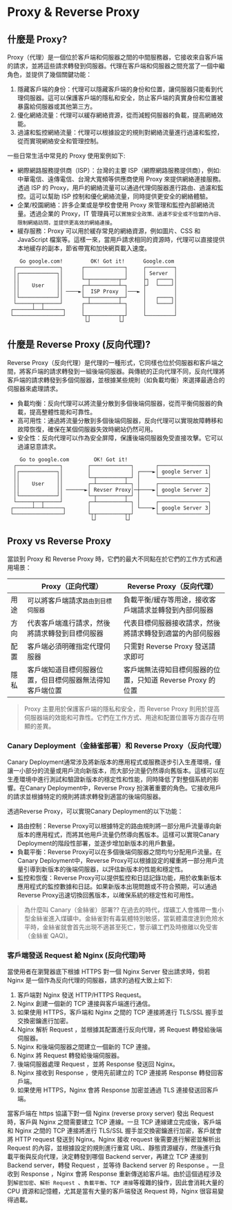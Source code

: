 # Proxy & Reverse Proxy

## **什麼是 Proxy?**

Proxy（代理）是一個位於客戶端和伺服器之間的中間服務器，它接收來自客戶端的請求，並將這些請求轉發到伺服器。代理在客戶端和伺服器之間充當了一個中繼角色，並提供了幾個關鍵功能：
1. 隱藏客戶端的身份：代理可以隱藏客戶端的身份和位置，讓伺服器只能看到代理伺服器。這可以保護客戶端的隱私和安全，防止客戶端的真實身份和位置被暴露給伺服器或其他第三方。
2. 優化網絡流量：代理可以緩存網絡資源，從而減輕伺服器的負載，提高網絡效能。
3. 過濾和監控網絡流量：代理可以根據設定的規則對網絡流量進行過濾和監控，從而實現網絡安全和管理控制。

一些日常生活中常見的 Proxy 使用案例如下:

* 網際網路服務提供商（ISP）：台灣的主要 ISP（網際網路服務提供商），例如:中華電信、遠傳電信、台灣大寬頻等供應商使用 Proxy 來提供網絡連接服務。透過 ISP 的 Proxy，用戶的網絡流量可以通過代理伺服器進行路由、過濾和監控。這可以幫助 ISP 控制和優化網絡流量，同時提供更安全的網絡體驗。
* 企業/校園網絡：許多企業或是學校會使用 Proxy 來管理和監控內部網絡流量。透過企業的 Proxy，IT 管理員可以`實施安全政策、過濾不安全或不恰當的內容、限制網絡訪問，並提供更高效的網絡連接`。
* 緩存服務：Proxy 可以用於緩存常見的網絡資源，例如圖片、CSS 和 JavaScript 檔案等。這樣一來，當用戶請求相同的資源時，代理可以直接提供本地緩存的副本，節省帶寬和加快網頁載入速度。

```console
    Go google.com!         OK! Got it!      Google.com
  ┌──────────────┐      ┌─────────────┐     ┌─────────┐
  │┌────────────┐│      │             │     │ Server  │
  ││            ││      └─┬─────────┬─┘     ├┐  ┌────┐│
  ││    User    ││      ┌─┴─────────┴─┐     ├┘  └────┘│
  ││            ││ ────►│  ISP Proxy  │───► │         │
  │└────────────┘│      └─┬─────────┬─┘     │   ┌────┐│
  └─────┬──┬─────┘      ┌─┴─────────┴─┐     │   └────┘│
 ┌──────┴──┴──────┐     │             │     │         │
 └────────────────┘     └┬┬─────────┬┬┘     └─────────┘
                         └┘         └┘                                        
```

## **什麼是 Reverse Proxy (反向代理)?**
Reverse Proxy（反向代理）是代理的一種形式，它同樣也位於伺服器和客戶端之間，將客戶端的請求轉發到一組後端伺服器。與傳統的正向代理不同，反向代理將客戶端的請求轉發到多個伺服器，並根據某些規則（如負載均衡）來選擇最適合的伺服器來處理請求。

* 負載均衡：反向代理可以將流量分散到多個後端伺服器，從而平衡伺服器的負載，提高整體性能和可靠性。
* 高可用性：通過將流量分散到多個後端伺服器，反向代理可以實現故障轉移和故障恢復，確保在某個伺服器失效時網站仍然可用。
* 安全性：反向代理可以作為安全屏障，保護後端伺服器免受直接攻擊。它可以過濾惡意請求。

```console
    Go to google.com        OK! Got it!                        
  ┌──────────────┐        ┌─────────────┐       ┌────────────────┐
  │┌────────────┐│        │             │ ┌────►│ google Server 1│
  ││            ││        └─┬─────────┬─┘ │     └────────────────┘  
  ││    User    ││        ┌─┴─────────┴─┐ │     ┌────────────────┐
  ││            ││ ──────►│ Revser Proxy│─┼────►│ google Server 2│
  │└────────────┘│        └─┬─────────┬─┘ │     └────────────────┘  
  └─────┬──┬─────┘        ┌─┴─────────┴─┐ │     ┌────────────────┐
 ┌──────┴──┴──────┐       │             │ └────►│ google Server 3│
 └────────────────┘       └┬┬─────────┬┬┘       └────────────────┘  
                           └┘         └┘         
```


## **Proxy vs Reverse Proxy**
當談到 Proxy 和 Reverse Proxy 時，它們的最大不同點在於它們的工作方式和適用場景：

|     | Proxy（正向代理）                                 | Reverse Proxy（反向代理）                              |
|-----|-------------------------------------------------|-------------------------------------------------------|
| 用途 | 可以將客戶端請求`路由到目標伺服器`                   | 負載平衡/緩存等用途，接收客戶端請求並轉發到內部伺服器          |
| 方向 | 代表客戶端進行請求，然後將請求轉發到目標伺服器         | 代表目標伺服器接收請求，然後將請求轉發到適當的內部伺服器        |
| 配置 | 客戶端必須明確指定代理伺服器                        | 只需對 Reverse Proxy 發送請求即可                         |
| 隱私 | 客戶端知道目標伺服器位置，但目標伺服器無法得知客戶端位置 | 客戶端無法得知目標伺服器的位置，只知道 Reverse Proxy 的位置   |

> Proxy 主要用於保護客戶端的隱私和安全，而 Reverse Proxy 則用於提高伺服器端的效能和可靠性。它們在工作方式、用途和配置位置等方面存在明顯的差異。

### Canary Deployment（金絲雀部署）和 Reverse Proxy（反向代理）

Canary Deployment通常涉及將新版本的應用程式或服務逐步引入生產環境，僅讓一小部分的流量或用戶流向新版本，而大部分流量仍然導向舊版本。這樣可以在生產環境中進行測試和驗證新版本的穩定性和性能，同時降低了對整個系統的影響。在Canary Deployment中，Reverse Proxy 扮演著重要的角色。它接收用戶的請求並根據特定的規則將請求轉發到適當的後端伺服器。

透過Reverse Proxy，可以實現Canary Deployment的以下功能：

* 路由控制：Reverse Proxy可以根據特定的路由規則將一部分用戶流量導向新版本的應用程式，而將其他用戶流量仍然導向舊版本。這樣可以實現Canary Deployment的階段性部署，並逐步增加新版本的用戶數量。
* 負載平衡：Reverse Proxy可以在多個後端伺服器之間均勻分配用戶流量。在Canary Deployment中，Reverse Proxy可以根據設定的權重將一部分用戶流量引導到新版本的後端伺服器，以評估新版本的性能和穩定性。
* 監控和恢復：Reverse Proxy可以提供監控和日誌記錄功能，用於收集新版本應用程式的監控數據和日誌。如果新版本出現問題或不符合預期，可以通過Reverse Proxy迅速切換回舊版本，以確保系統的穩定性和可用性。

> 為什麼叫 Canary（金絲雀）部署?? 在過去的時代，煤礦工人會攜帶一隻小型金絲雀進入煤礦中。金絲雀對有毒氣體特別敏感，當氣體濃度達到危險水平時，金絲雀就會首先出現不適甚至死亡，警示礦工們及時撤離以免受害 （金絲雀 QAQ)。



### 客戶端發送 Request 給 Nginx (反向代理)時

當使用者在瀏覽器底下根據 HTTPS 對一個 Nginx Server 發出請求時，倘若 Nginx 是一個作為反向代理的伺服器，請求的過程大致上如下:

1. 客戶端對 Nginx 發送 HTTP/HTTPS  Request。
2. Nginx 創建一個新的 TCP 連接與客戶端進行通信。
3. 如果使用 HTTPS，客戶端和 Nginx 之間的 TCP 連接將進行 TLS/SSL 握手並交換密鑰進行加密。
4. Nginx 解析 Request ，並根據其配置進行反向代理，將 Request 轉發給後端伺服器。
5. Nginx 和後端伺服器之間建立一個新的 TCP 連接。
6. Nginx 將 Request 轉發給後端伺服器。
7. 後端伺服器處理 Request ，並將 Response 發送回 Nginx。
8. Nginx 接收到 Response ，使用先前建立的 TCP 連接將 Response 轉發回客戶端。
9. 如果使用 HTTPS，Nginx 會將 Response 加密並通過 TLS 連接發送回客戶端。


當客戶端在 https 協議下對一個 Nginx (reverse proxy server) 發出 Request 時，客戶與 Nginx 之間需要建立 TCP 連線。一旦 TCP 連線建立完成後，客戶端和 Nginx 之間的 TCP 連接將進行 TLS/SSL 握手並交換密鑰進行加密，客戶就會將 HTTP request 發送到 Nginx。Nginx 接收 request 後需要進行解密並解析出 Request 的內容，並根據設定的規則進行重寫 URL、靜態資源緩存，然後進行負載平衡與反向代理，決定轉發到哪個 Backend server，再建立 TCP 連接到 Backend server，轉發 Request ，並等待 Backend server 的 Response 。一旦收到 Response ，Nginx 會將 Response 重新傳送給客戶端。由於這個過程涉及到`解密加密`、`解析 Request `、`負載平衡`、`TCP 連接`等複雜的操作，因此會消耗大量的 CPU 資源和記憶體，尤其是當有大量的客戶端發送 Request 時，Nginx 很容易變得過載。